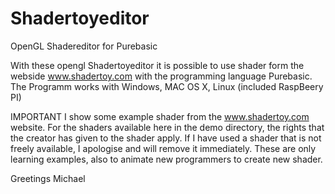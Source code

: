 # Shadertoyeditor
OpenGL Shadereditor for Purebasic

With these opengl Shadertoyeditor it is possible to use shader form the webside www.shadertoy.com with the programming language Purebasic. The Programm works with Windows, MAC OS X, Linux (included RaspBeery PI)

IMPORTANT
I show some example shader from the www.shadertoy.com website. For the shaders available here in the demo directory, the rights that the creator has given to the shader apply. If I have used a shader that is not freely available, I apologise and will remove it immediately. These are only learning examples, also to animate new programmers to create new shader.


Greetings Michael
